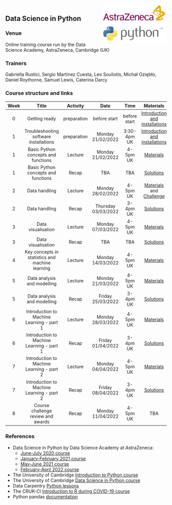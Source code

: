 <img align="right" src=img/course_logo.png width="200">


## Data Science in Python


### Venue

Online training course run by the Data Science Academy, AstraZeneca, Cambridge (UK)


### Trainers

Gabriella Rustici, Sergio Martínez Cuesta, Leo Souliotis, Michał Oziębło, Daniel Roythorne, Samuel Lewis, Caterina Darcy


### Course structure and links

Week | Title | Activity | Date | Time | Materials | Trainer
:---:|:-----:|:--------:|:----:|:----:|:---------:|:-------:
0 | Getting ready | preparation | before start | before start | [Introduction and installations](notebooks/week0_materials.ipynb) | All
1 | Troubleshooting software installations | preparation | Monday 21/02/2022 | 3:30-4pm UK | [Introduction and installations](notebooks/week0_materials.ipynb) | SMC
1 | Basic Python concepts and functions | Lecture | Monday 21/02/2022 | 4-5pm UK | [Materials](notebooks/week1_lecture.ipynb) | SMC
1 | Basic Python concepts and functions | Recap | TBA | TBA | [Solutions](notebooks/week1_solutions.ipynb) |  SMC
2 | Data handling | Lecture | Monday 28/02/2022 | 4-5pm UK | [Materials](notebooks/week2_lecture.ipynb) and [Challenge](notebooks/week2_challenge.ipynb) | SMC
2 | Data handling | Recap | Thursday 03/03/2022 | 3-4pm UK | [Solutions](notebooks/week2_solutions.ipynb) | SMC
3 | Data visualisation | Lecture | Monday 07/03/2022 | 4-5pm UK | [Materials](notebooks/week3_lecture.ipynb) | SMC
3 | Data visualisation | Recap | TBA | TBA | [Solutions](notebooks/week3_solutions.ipynb) | SMC
4 | Key concepts in statistics and machine learning | Lecture | Monday 14/03/2022 | 4-5pm UK | [Materials](notebooks/week4_lecture.ipynb) | LS
5 | Data analysis and modelling | Lecture | Monday 21/03/2022 | 4-5pm UK | [Materials](notebooks/week5_lecture.ipynb) | LS
5 | Data analysis and modelling | Recap | Friday 25/03/2022 | 3-4pm UK | [Solutions](notebooks/week5_solution.ipynb) | LS
6 | Introduction to Machine Learning - part 1 | Lecture | Monday 28/03/2022 | 4-5pm UK | [Materials](notebooks/week6_lecture.ipynb) | MO
6 | Introduction to Machine Learning - part 1 | Recap | Friday 01/04/2022 | 3-4pm UK | [Solutions](notebooks/week6_solutions.ipynb) | MO
7 | Introduction to Machine Learning - part 2 | Lecture | Monday 04/04/2022 | 4-5pm UK | [Materials](notebooks/week7_lecture.ipynb) | MO
7 | Introduction to Machine Learning - part 2 | Recap | Friday 08/04/2022 | 3-4pm UK | [Solutions](notebooks/week7_solutions.ipynb) | MO
8 | Course challenge review and awards | Recap | Monday 11/04/2022 | 4-5pm UK | TBA | All


### References

- Data Science in Python by Data Science Academy at AstraZeneca:
  - [June-July 2020 course](https://github.com/semacu/data-science-python)
  - [January-February 2021 course](https://github.com/semacu/202101-data-science-python)
  - [May-June 2021 course](https://github.com/semacu/202105-data-science-python)
  - [February-April 2022 course](https://github.com/AstraZeneca/data-science-python-course)
- The University of Cambridge [Introduction to Python course](https://github.com/pycam/python-basic)
- The University of Cambridge [Data Science in Python course](https://github.com/pycam/python-data-science)
- Data Carpentry [Python lessons](https://datacarpentry.org)
- The CRUK-CI [Introduction to R during COVID-19 course](https://bioinformatics-core-shared-training.github.io/r-intro/)
- Python pandas [documentation](https://pandas.pydata.org/docs/)
